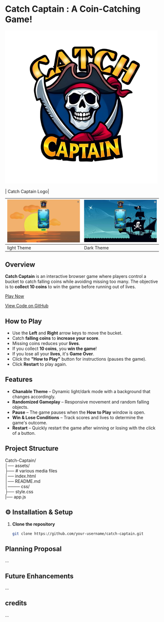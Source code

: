 
# Catch Captain : A Coin-Catching Game!
![lightmode](/assets/catch.png)  

| Catch Captain Logo|  

| ![lightmode](/assets/project-light.png) | ![darkmode](/assets/project-dark.png) |
|---------------------------|---------------------------|
| light Theme               | Dark Theme                |


## Overview
**Catch Captain** is an interactive browser game where players control a bucket to catch falling coins while avoiding missing too many. The objective is to **collect 10 coins** to win the game before running out of lives.

[Play Now](https://daninorth.github.io/browser-based-game/)  

[View Code on GitHub](https://github.com/DaniNorth/browser-based-game.git)

## How to Play
- Use the **Left** and **Right** arrow keys to move the bucket.
- Catch **falling coins** to **increase your score**.
- Missing coins reduces your **lives**.
- If you collect **10 coins**, you **win the game**!
- If you lose all your **lives**, it's **Game Over**.
- Click the **"How to Play"** button for instructions (pauses the game).
- Click **Restart** to play again.

## Features
- **Chanable Theme** – Dynamic light/dark mode with a background that changes accordingly.  
- **Randomized Gameplay** – Responsive movement and random falling objects.  
- **Pause** – The game pauses when the **How to Play** window is open.  
- **Win & Lose Conditions** – Track scores and lives to determine the game's outcome.  
- **Restart** – Quickly restart the game after winning or losing with the click of a button.  

## Project Structure
Catch-Captain/  
│── assets/    
    ├── # various media files    
│── index.html  
│── README.md   
│──── css/    
    ├── style.css  
|── app.js


## ⚙️ Installation & Setup
1. **Clone the repository**  
   ```sh
   git clone https://github.com/your-username/catch-captain.git

## Planning Proposal
...

## Future Enhancements
...  

## credits
... 